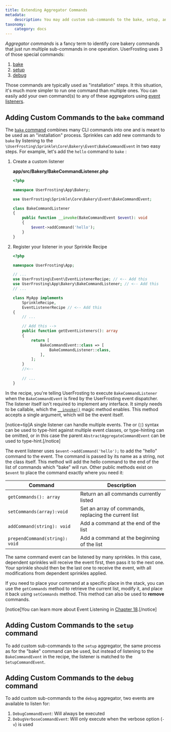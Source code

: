 ```yaml
---
title: Extending Aggregator Commands
metadata:
    description: You may add custom sub-commands to the bake, setup, and debug commands through events.
taxonomy:
    category: docs
---
```


*Aggregator commands* is a fancy term to identify core bakery commands that just run multiple sub-commands in one operation. UserFrosting uses 3 of those special commands:

1. [bake](/cli/commands#bake)
2. [setup](/cli/commands#setup)
3. [debug](/cli/commands#debug)

Those commands are typically used as "installation" steps. It this situation, it's much more simpler to run one command than multiple ones. You can easily add your own command(s) to any of these aggregators using [event listeners](/advanced/events#listener). 

## Adding Custom Commands to the `bake` command

The [`bake` command](/cli/commands#bake) combines many CLI commands into one and is meant to be used as an "installation" process. Sprinkles can add new commands to `bake` by listening to the `\UserFrosting\Sprinkle\Core\Bakery\Event\BakeCommandEvent` in two easy steps. For example, let's add the `hello` command to `bake` :

1. Create a custom listener

    **app/src/Bakery/BakeCommandListener.php**
    ```php
    <?php

    namespace UserFrosting\App\Bakery;

    use UserFrosting\Sprinkle\Core\Bakery\Event\BakeCommandEvent;

    class BakeCommandListener
    {
        public function __invoke(BakeCommandEvent $event): void
        {
            $event->addCommand('hello');
        }
    }
    ```

2. Register your listener in your Sprinkle Recipe

    ```php
    <?php

    namespace UserFrosting\App;

    // ... 
    use UserFrosting\Event\EventListenerRecipe; // <-- Add this
    use UserFrosting\App\Bakery\BakeCommandListener; // <-- Add this
    // ...

    class MyApp implements
        SprinkleRecipe,
        EventListenerRecipe // <-- Add this
    {
        // ...

        // Add this -->
        public function getEventListeners(): array
        {
            return [
                BakeCommandEvent::class => [
                    BakeCommandListener::class,
                ],
            ];
        }
        //<--
        
        // ...
    }
    ```

In the recipe, you're telling UserFrosting to execute `BakeCommandListener` when the `BakeCommandEvent` is fired by the UserFrosting event dispatcher. The listener itself isn't required to implement any interface. It simply needs to be callable, which the [`__invoke()`](https://www.php.net/manual/en/language.oop5.magic.php#object.invoke) magic method enables. This method accepts a single argument, which will be the event itself. 

[notice=tip]A single listener can handle multiple events. The or (`|`) syntax can be used to type-hint against multiple event classes, or type-hinting can be omitted, or in this case the parent `AbstractAggregateCommandEvent` can be used to type-hint.[/notice]

The event listener uses `$event->addCommand('hello');` to add the "hello" command to the event. The command is passed by its name as a string, not the class itself. This method will add the hello command to the end of the list of commands which "bake" will run. Other public methods exist on `$event` to place the command exactly where you need it: 

| Command                        | Description                                          |
| ------------------------------ | ---------------------------------------------------- |
| `getCommands(): array`         | Return an all commands currently listed              |
| `setCommands(array):void`      | Set an array of commands, replacing the current list |
| `addCommand(string): void`     | Add a command at the end of the list                 |
| `prependCommand(string): void` | Add a command at the beginning of the list           |

The same command event can be listened by many sprinkles. In this case, dependent sprinkles will receive the event first, then pass it to the next one. Your sprinkle should then be the last one to receive the event, with all modifications from dependent sprinkles applied.

If you need to place your command at a specific place in the stack, you can use the `getCommands` method to retrieve the current list, modify it, and place it back using `setCommands` method. This method can also be used to **remove** commands.

[notice]You can learn more about Event Listening in [Chapter 18](/advanced/events).[/notice]

## Adding Custom Commands to the `setup` command

To add custom sub-commands to the `setup` aggregator, the same process as for the "bake" command can be used, but instead of listening to the `BakeCommandEvent` in the recipe, the listener is matched to the `SetupCommandEvent`.

## Adding Custom Commands to the `debug` command

To add custom sub-commands to the `debug` aggregator, two events are available to listen for:
1. `DebugCommandEvent`: Will always be executed
2. `DebugVerboseCommandEvent`: Will only execute when the verbose option (`-v`) is used

